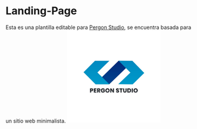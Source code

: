 # Landing-Page
Esta es una plantilla editable para [Pergon Studio](https://andersongb1007.github.io/PergonStudio/), se encuentra basada para un sitio web minimalista.
<img src="https://github.com/Pererita/Landing-Page/blob/main/assets/images/Logo%20claro.jpg" width="250" height="250"/>
